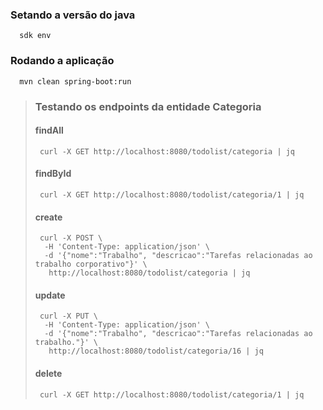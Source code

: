 ### Setando a versão do java

```shell 
  sdk env
```

### Rodando a aplicação
```shell 
  mvn clean spring-boot:run
```


>### Testando os endpoints da entidade Categoria
>
>#### findAll
>```shell 
>  curl -X GET http://localhost:8080/todolist/categoria | jq
>```
>
>#### findById
>```shell 
>  curl -X GET http://localhost:8080/todolist/categoria/1 | jq
>```
>
>#### create
>```shell 
>  curl -X POST \
>   -H 'Content-Type: application/json' \
>   -d '{"nome":"Trabalho", "descricao":"Tarefas relacionadas ao trabalho corporativo"}' \
>    http://localhost:8080/todolist/categoria | jq
>```
>
>#### update
>```shell 
>  curl -X PUT \
>   -H 'Content-Type: application/json' \
>   -d '{"nome":"Trabalho", "descricao":"Tarefas relacionadas ao trabalho."}' \
>    http://localhost:8080/todolist/categoria/16 | jq
>```
>
>#### delete
>```shell 
>  curl -X GET http://localhost:8080/todolist/categoria/1 | jq
>```